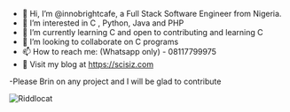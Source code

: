 
- 👋 Hi, I’m @innobrightcafe, a Full Stack Software Engineer from Nigeria.
- 👀 I’m interested in C , Python, Java and PHP 
- 🌱 I’m currently learning C and open to contributing and learning C
- 💞️ I’m looking to collaborate on C programs
- 📫 How to reach me: (Whatsapp only) - 08117799975 
- 🔭 Visit my blog at https://scisiz.com

<!---
innobrightcafe/innobrightcafe is a ✨ special ✨ repository because its `README.md` (this file) appears on your GitHub profile.
You can click the Preview link to take a look at your changes.
--->
-Please Brin on any project and I will be glad to contribute 

![Riddlocat](https://octodex.github.com/hulatocat/)
